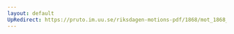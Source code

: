```yaml
---
layout: default
UpRedirect: https://pruto.im.uu.se/riksdagen-motions-pdf/1868/mot_1868__fk__19/mot_1868__fk__19-002.pdf
---
```

